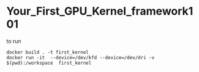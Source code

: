 # Your_First_GPU_Kernel_framework101

to run
```
docker build . -t first_kernel
docker run -it  --device=/dev/kfd --device=/dev/dri -v $(pwd):/workspace  first_kernel 
```